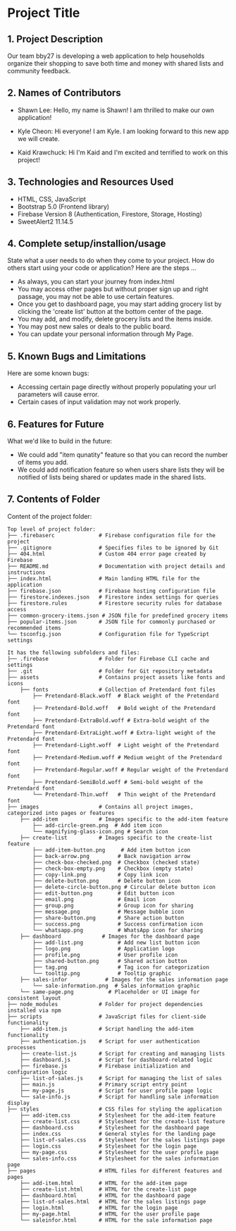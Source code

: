 # Project Title

## 1. Project Description
Our team bby27 is developing a web application to help households organize their shopping to save both time and money with shared lists and community feedback.

## 2. Names of Contributors

* Shawn Lee: Hello, my name is Shawn! I am thrilled to make our own application!

* Kyle Cheon: Hi everyone! I am Kyle. I am looking forward to this new app we will create.

* Kaid Krawchuck: Hi I'm Kaid and I'm excited and terrified to work on this project!

	
## 3. Technologies and Resources Used
* HTML, CSS, JavaScript
* Bootstrap 5.0 (Frontend library)
* Firebase Version 8 (Authentication, Firestore, Storage, Hosting)
* SweetAlert2 11.14.5

## 4. Complete setup/installion/usage
State what a user needs to do when they come to your project.  How do others start using your code or application?
Here are the steps ...
* As always, you can start your journey from index.html
* You may access other pages but without proper sign up and right passage, you may not be able to use certain features.
* Once you get to dashboard page, you may start adding grocery list by clicking the 'create list' button at the bottom center of the page.
* You may add, and modify, delete grocery lists and the items inside.
* You may post new sales or deals to the public board.
* You can update your personal information through My Page.

## 5. Known Bugs and Limitations
Here are some known bugs:
* Accessing certain page directly without properly populating your url parameters will cause error.
* Certain cases of input validation may not work properly.

## 6. Features for Future
What we'd like to build in the future:
* We could add "item qunatity" feature so that you can record the number of items you add.
* We could add notification feature so when users share lists they will be notified of lists being shared or updates made in the shared lists.
	
## 7. Contents of Folder
Content of the project folder:

```
Top level of project folder: 
├── .firebaserc              # Firebase configuration file for the project
├── .gitignore               # Specifies files to be ignored by Git
├── 404.html                 # Custom 404 error page created by Firebase
├── README.md                # Documentation with project details and instructions
├── index.html               # Main landing HTML file for the application
├── firebase.json            # Firebase hosting configuration file
├── firestore.indexes.json   # Firestore index settings for queries
├── firestore.rules          # Firestore security rules for database access
├── common-grocery-items.json # JSON file for predefined grocery items
├── popular-items.json       # JSON file for commonly purchased or recommended items
└── tsconfig.json            # Configuration file for TypeScript settings

It has the following subfolders and files:
├── .firebase                # Folder for Firebase CLI cache and settings
├── .git                     # Folder for Git repository metadata
├── assets                   # Contains project assets like fonts and icons
    ├── fonts                # Collection of Pretendard font files
        ├── Pretendard-Black.woff  # Black weight of the Pretendard font
        ├── Pretendard-Bold.woff   # Bold weight of the Pretendard font
        ├── Pretendard-ExtraBold.woff # Extra-bold weight of the Pretendard font
        ├── Pretendard-ExtraLight.woff # Extra-light weight of the Pretendard font
        ├── Pretendard-Light.woff  # Light weight of the Pretendard font
        ├── Pretendard-Medium.woff # Medium weight of the Pretendard font
        ├── Pretendard-Regular.woff # Regular weight of the Pretendard font
        ├── Pretendard-SemiBold.woff # Semi-bold weight of the Pretendard font
        └── Pretendard-Thin.woff   # Thin weight of the Pretendard font
├── images                   # Contains all project images, categorized into pages or features
    ├── add-item             # Images specific to the add-item feature
        ├── add-circle-green.png  # Add item icon
        └── magnifying-glass-icon.png # Search icon
    ├── create-list          # Images specific to the create-list feature
        ├── add-item-button.png     # Add item button icon
        ├── back-arrow.png         # Back navigation arrow
        ├── check-box-checked.png  # Checkbox (checked state)
        ├── check-box-empty.png    # Checkbox (empty state)
        ├── copy-link.png          # Copy link icon
        ├── delete-button.png      # Delete button icon
        ├── delete-circle-button.png # Circular delete button icon
        ├── edit-button.png        # Edit button icon
        ├── email.png              # Email icon
        ├── group.png              # Group icon for sharing
        ├── message.png            # Message bubble icon
        ├── share-button.png       # Share action button
        ├── success.png            # Success confirmation icon
        └── whatsapp.png           # WhatsApp icon for sharing
    ├── dashboard             # Images for the dashboard page
        ├── add-list.png           # Add new list button icon
        ├── logo.png               # Application logo
        ├── profile.png            # User profile icon
        ├── shared-button.png      # Shared action button
        ├── tag.png                # Tag icon for categorization
        └── tooltip.png            # Tooltip graphic
    ├── sales-infor            # Images for the sales information page
        └── sale-information.png  # Sales information graphic
    └── same-page.png           # Placeholder or UI image for consistent layout
├── node_modules             # Folder for project dependencies installed via npm
├── scripts                  # JavaScript files for client-side functionality
    ├── add-item.js          # Script handling the add-item functionality
    ├── authentication.js    # Script for user authentication processes
    ├── create-list.js       # Script for creating and managing lists
    ├── dashboard.js         # Script for dashboard-related logic
    ├── firebase.js          # Firebase initialization and configuration logic
    ├── list-of-sales.js     # Script for managing the list of sales
    ├── main.js              # Primary script entry point
    ├── my-page.js           # Script for user profile page logic
    └── sale-info.js         # Script for handling sale information display
├── styles                   # CSS files for styling the application
    ├── add-item.css         # Stylesheet for the add-item feature
    ├── create-list.css      # Stylesheet for the create-list feature
    ├── dashboard.css        # Stylesheet for the dashboard page
    ├── index.css            # General styles for the landing page
    ├── list-of-sales.css    # Stylesheet for the sales listings page
    ├── login.css            # Stylesheet for the login page
    ├── my-page.css          # Stylesheet for the user profile page
    └── sales-info.css       # Stylesheet for the sales information page
├── pages                    # HTML files for different features and pages
    ├── add-item.html        # HTML for the add-item page
    ├── create-list.html     # HTML for the create-list page
    ├── dashboard.html       # HTML for the dashboard page
    ├── list-of-sales.html   # HTML for the sales listings page
    ├── login.html           # HTML for the login page
    ├── my-page.html         # HTML for the user profile page
    └── saleinfor.html       # HTML for the sale information page
```



